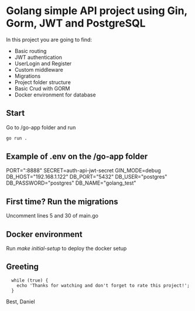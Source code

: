# Golang simple API project using Gin, Gorm, JWT and PostgreSQL 

In this project you are going to find:

* Basic routing
* JWT authentication 
* UserLogin and Register
* Custom middleware
* Migrations
* Project folder structure
* Basic Crud with GORM
* Docker environment for database

## Start
Go to /go-app folder and run

```bash
go run .
```

## Example of .env on the /go-app folder

PORT=":8888"
SECRET=auth-api-jwt-secret
GIN_MODE=debug
DB_HOST="192.168.1.122"
DB_PORT="5432"
DB_USER="postgres"
DB_PASSWORD="postgres"
DB_NAME="golang_test"

## First time? Run the migrations

Uncomment lines 5 and 30 of main.go

## Docker environment

Run _make initial-setup_ to deploy the docker setup

## Greeting

```
  while (true) {
    echo 'Thanks for watching and don't forget to rate this project!';
  }
```

Best,
Daniel